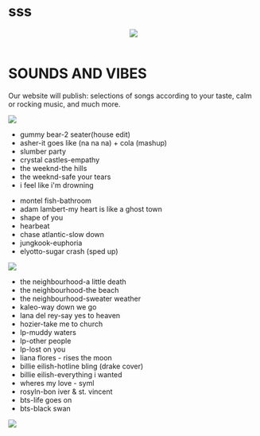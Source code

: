# sss
<html>
    <title>selection of music</title>
    <link rel="stylesheet" href="style.css" />
    <body>
    <header>
        <img src="https://learn.logikaschool.com/uploads/student/2889475/658c4aef6b6d0.png"/>
    </header>
    <main>
        <h1>SOUNDS AND VIBES</h1>
        <p>Our website will publish: selections of songs according to your taste, calm or rocking music, and much more.</p>
        <img src="https://learn.logikaschool.com/uploads/student/2889475/658c64da51974.png"/>
        <ul>
            <li>gummy bear-2 seater(house edit)</li>
            <li>asher-it goes like (na na na) + cola (mashup)</li>
            <li>slumber party</li>
            <li>crystal castles-empathy</li>
            <li>the weeknd-the hills</li>
            <li>the weeknd-safe your tears</li>
            <li>i feel like i'm drowning</li>
        </ul>
        <ul>
        <li>montel fish-bathroom</li>
            <li>adam lambert-my heart is like a ghost town</li>
            <li>shape of you</li>
            <li>hearbeat</li>
            <li>chase atlantic-slow down</li>
            <li>jungkook-euphoria</li>
            <li>elyotto-sugar crash (sped up)</li>
        </ul>
        <img src="https://learn.logikaschool.com/uploads/student/2889475/658c68351c431.png"/>
        <ul>
            <li>the neighbourhood-a little death</li>
            <li>the neighbourhood-the beach</li>
            <li>the neighbourhood-sweater weather</li>
            <li>kaleo-way down we go</li>
            <li> lana del rey-say yes to heaven</li>
            <li>hozier-take me to church</li>
            <li> lp-muddy waters</li>
            <li>lp-other people</li>
            <li> lp-lost on you</li>
            <li> liana flores - rises the moon</li>
            <li>billie eilish-hotline bling (drake cover)</li>
            <li>billie eilish-everything i wanted</li>
            <li>wheres my love - syml</li>
            <li>rosyln-bon iver & st. vincent</li>
            <li>bts-life goes on</li>
            <li>bts-black swan</li>
        </ul>
    </main>
    <footer>
        <img src="https://learn.logikaschool.com/uploads/student/2889475/658c8c1f59986.png"/>
    </footer>
    </body>
</html>

